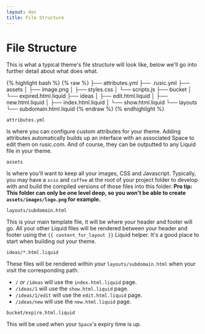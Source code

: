 ```yaml
---
layout: doc
title: File Structure
---
```


# File Structure

This is what a typical theme's file structure will look like, below we'll go into further detail about what does what.

{% highlight bash %}
{% raw %}
├── attributes.yml
├── .rusic.yml
├── assets
│  ├── image.png
│  ├── styles.css
│  └── scripts.js
├── bucket
│  └── expired.html.liquid
├── ideas
│  ├── edit.html.liquid
│  ├── new.html.liquid
│  ├── index.html.liquid
│  └── show.html.liquid
└── layouts
   └── subdomain.html.liquid
{% endraw %}
{% endhighlight %}

`attributes.yml`

Is where you can configure custom attributes for your theme. Adding attributes automatically builds up an interface with an associated Space to edit them on rusic.com. And of course, they can be outputted to any Liquid file in your theme.

`assets`

Is where you'll want to keep all your images, CSS and Javascript. Typically, you may have a `scss` and `coffee` at the root of your project folder to develop with and build the compiled versions of those files into this folder. **Pro tip: This folder can only be one level deep, so you won't be able to create `assets/images/logo.png` for example.**

`layouts/subdomain.html`

This is your main template file, it will be where your header and footer will go. All your other Liquid files will be rendered between your header and footer using the `{{ content_for_layout }}` Liquid helper. It's a good place to start when building out your theme.

`ideas/*.html.liquid`

These files will be rendered within your `layouts/subdomain.html` when your visit the corresponding path.

- `/` or `/ideas` will use the `index.html.liquid` page.
- `/ideas/1` will use the `show.html.liquid` page.
- `/ideas/1/edit` will use the `edit.html.liquid` page.
- `/ideas/new` will use the `new.html.liquid` page.

`bucket/expire.html.liquid`

This will be used when your `Space`'s expiry time is up.
